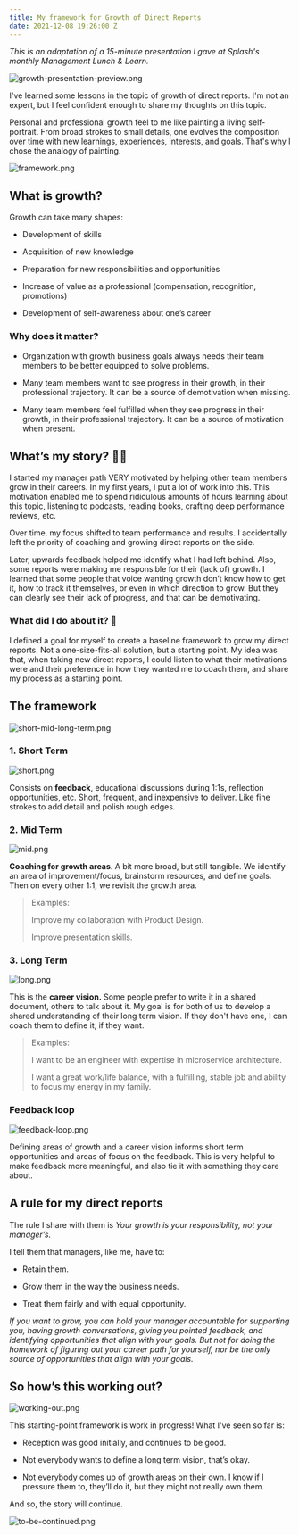 ```yaml
---
title: My framework for Growth of Direct Reports
date: 2021-12-08 19:26:00 Z
---
```


*This is an adaptation of a 15-minute presentation I gave at Splash's monthly Management Lunch & Learn.*

![growth-presentation-preview.png](/uploads/growth-presentation-preview.png)

I've learned some lessons in the topic of growth of direct reports. I'm not an expert, but I feel confident enough to share my thoughts on this topic.

Personal and professional growth feel to me like painting a living self-portrait. From broad strokes to small details, one evolves the composition over time with new learnings, experiences, interests, and goals. That's why I chose the analogy of painting.

![framework.png](/uploads/framework.png)

## What is growth?

Growth can take many shapes:

* Development of skills

* Acquisition of new knowledge

* Preparation for new responsibilities and opportunities

* Increase of value as a professional (compensation, recognition, promotions)

* Development of self-awareness about one’s career

### Why does it matter?

* Organization with growth business goals always needs their team members to be better equipped to solve problems.

* Many team members want to see progress in their growth, in their professional trajectory. It can be  a source of demotivation when missing.

* Many team members feel fulfilled when they see progress in their growth, in their professional trajectory. It can be a source of motivation when present.

## What’s my story? 🙋🏻

I started my manager path VERY motivated by helping other team members grow in their careers. In my first years, I put a lot of work into this. This motivation enabled me to spend ridiculous amounts of hours learning about this topic, listening to podcasts, reading books, crafting deep performance reviews, etc.

Over time, my focus shifted to team performance and results. I accidentally left the priority of coaching and growing direct reports on the side.

Later, upwards feedback helped me identify what I had left behind. Also, some reports were making me responsible for their (lack of) growth. I learned that some people that voice wanting growth don’t know how to get it, how to track it themselves, or even in which direction to grow. But they can clearly see their lack of progress, and that can be demotivating.

### What did I do about it? 🤔

I defined a goal for myself to create a baseline framework to grow my direct reports. Not a one-size-fits-all solution, but a starting point. My idea was that, when taking new direct reports, I could listen to what their motivations were and their preference in how they wanted me to coach them, and share my process as a starting point.

## The framework

![short-mid-long-term.png](/uploads/short-mid-long-term.png)

### 1. Short Term

![short.png](/uploads/short.png)

Consists on **feedback**, educational discussions during 1:1s, reflection opportunities, etc. Short, frequent, and inexpensive to deliver. Like fine strokes to add detail and polish rough edges.

### 2. Mid Term

![mid.png](/uploads/mid.png)

**Coaching for growth areas**. A bit more broad, but still tangible. We identify an area of improvement/focus, brainstorm resources, and define goals. Then on every other 1:1, we revisit the growth area.

> Examples:
>
> Improve my collaboration with Product Design.
>
> Improve presentation skills.

### 3. Long Term

![long.png](/uploads/long.png)

This is the **career vision.** Some people prefer to write it in a shared document, others to talk about it. My goal is for both of us to develop a shared understanding of their long term vision. If they don't have one, I can coach them to define it, if they want.

> Examples:
>
> I want to be an engineer with expertise in microservice architecture.
>
> I want a great work/life balance, with a fulfilling, stable job and ability to focus my energy in my family.

### Feedback loop

![feedback-loop.png](/uploads/feedback-loop.png)

Defining areas of growth and a career vision informs short term opportunities and areas of focus on the feedback. This is very helpful to make feedback more meaningful, and also tie it with something they care about.

## A rule for my direct reports

The rule I share with them is *Your growth is your responsibility, not your manager’s.*

I tell them that managers, like me, have to:

* Retain them.

* Grow them in the way the business needs.

* Treat them fairly and with equal opportunity.

*If you want to grow, you can hold your manager accountable for supporting you, having growth conversations, giving you pointed feedback, and identifying opportunities that align with your goals. But not for doing the homework of figuring out your career path for yourself, nor be the only source of opportunities that align with your goals.*

## So how’s this working out?

![working-out.png](/uploads/working-out.png)

This starting-point framework is work in progress! What I've seen so far is:

* Reception was good initially, and continues to be good.

* Not everybody wants to define a long term vision, that’s okay.

* Not everybody comes up of growth areas on their own. I know if I pressure them to, they’ll do it, but they might not really own them.

And so, the story will continue.

![to-be-continued.png](/uploads/to-be-continued.png)